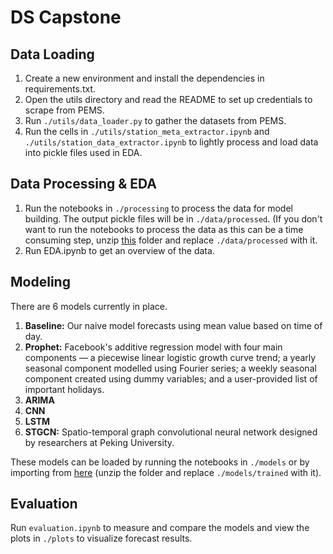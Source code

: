 # DS Capstone

## Data Loading
1. Create a new environment and install the dependencies in requirements.txt.
2. Open the utils directory and read the README to set up credentials to scrape from PEMS.
3. Run ```./utils/data_loader.py``` to gather the datasets from PEMS.
4. Run the cells in ```./utils/station_meta_extractor.ipynb``` and ```./utils/station_data_extractor.ipynb``` to lightly process and load data into pickle files used in EDA.

## Data Processing & EDA
1. Run the notebooks in ```./processing``` to process the data for model building. The output pickle files will be in ```./data/processed```. (If you don't want to run the notebooks to process the data as this can be a time consuming step, unzip [this](https://drive.google.com/file/d/1bmIvoG4kBYyH5cQILljLiI7vFuvY1dqA/view?usp=sharing) folder and replace ```./data/processed``` with it.
2. Run EDA.ipynb to get an overview of the data.

## Modeling
There are 6 models currently in place.

1. **Baseline:** Our naive model forecasts using mean value based on time of day.
2. **Prophet:** Facebook's additive regression model with four main components — a piecewise linear logistic growth curve trend; a yearly seasonal component modelled using Fourier series; a weekly seasonal component created using dummy variables; and a user-provided list of important holidays.
3. **ARIMA**
4. **CNN**
5. **LSTM**
6. **STGCN:** Spatio-temporal graph convolutional neural network designed by researchers at Peking University. 


These models can be loaded by running the notebooks in ```./models``` or by importing from [here](https://drive.google.com/file/d/1ye_WqatNnyJbFY1BqkogVy1GSNhUE3-V/view?usp=sharing) (unzip the folder and replace ```./models/trained``` with it). 

## Evaluation
Run ```evaluation.ipynb``` to measure and compare the models and view the plots in ```./plots``` to visualize forecast results.




